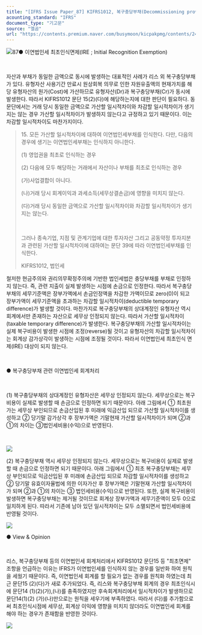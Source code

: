 ```yaml
---
title: "[IFRS Issue Paper_87] KIFRS1012, 복구충당부채(Decommissioning provision) 이연법인세"
acounting_standard: "IFRS"
document_type: "기고문"
source: "엘곰"
url: "https://contents.premium.naver.com/busymoon/kicpakpmg/contents/240502171106966po"
---
```

![](https://n2.news.naver.com/l.gif?type=content)87● 이연법인세 최초인식면제(IRE ; Initial Recognition Exemption)

​

자산과 부채가 동일한 금액으로 동시에 발생하는 대표적인 사례가 리스 외 복구충당부채가 있다. 유형자산 사용기간 만료시 원상회복 의무로 인한 자원유출액의 현재가치를 해당 유형자산의 원가(Cost)에 가산하므로 유형자산(Dr)과 복구충당부채(Cr)가 동시에 발생한다. 따라서 KIFRS1012 문단 15(2)(다)에 해당하는지에 대한 판단이 필요하다. 동 문단에서는 거래 당시 동일한 금액으로 가산할 일시적차이와 차감할 일시적차이가 생기지는 않는 경우 가산할 일시적차이가 발생하지 않는다고 규정하고 있기 때문이다. 이는 차감할 일시적차이도 마찬가지이다.

> 15\. 모든 가산할 일시적차이에 대하여 이연법인세부채를 인식한다. 다만, 다음의 경우에 생기는 이연법인세부채는 인식하지 아니한다.
> 
> (1) 영업권을 최초로 인식하는 경우
> 
> (2) 다음에 모두 해당하는 거래에서 자산이나 부채를 최초로 인식하는 경우
> 
> (가)사업결합이 아니다.
> 
> (나)거래 당시 회계이익과 과세소득(세무상결손금)에 영향을 미치지 않는다.
> 
> (다)거래 당시 동일한 금액으로 가산할 일시적차이와 차감할 일시적차이가 생기지는 않는다.
> 
> ​
> 
> 그러나 종속기업, 지점 및 관계기업에 대한 투자자산 그리고 공동약정 투자지분과 관련된 가산할 일시적차이에 대하여는 문단 39에 따라 이연법인세부채를 인식한다.
> 
> KIFRS1012, 법인세

철저한 현금주의와 권리의무확정주의에 기반한 법인세법은 충당부채를 부채로 인정하지 않는다. 즉, 관련 지출이 실제 발생하는 시점에 손금으로 인정한다. 따라서 복구충당부채의 세무기준액은 장부가액에서 손금인정액을 차감한 가액이므로 zero(0)이 되고 장부가액이 세무기준액을 초과하는 차감할 일시적차이(deductible temporary difference)가 발생할 것이다. 마찬가지로 복구충당부채의 상대계정인 유형자산 역시 회계에서만 존재하는 자산으로 세무상 인정되지 않는다. 따라서 가산할 일시적차이(taxable temporary difference)가 발생한다. 복구충당부채의 가산할 일시적차이는 실제 복구비용이 발생한 시점에 조정(reverse)될 것이고 유형자산의 차감할 일시적차이는 회계상 감가상각이 발생하는 시점에 조정될 것이다. 따라서 이연법인세 최초인식 면제(IRE) 대상이 되지 않는다.

​

● 복구충당부채 관련 이연법인세 회계처리

​

(1) 복구충당부채의 상대계정인 유형자산은 세무상 인정되지 않는다. 세무상으로는 복구비용이 실제로 발생할 때 손금으로 인정하면 되기 때문이다. 아래 그림에서 ① 최초원가는 세무상 부인되므로 손금산입된 후 미래에 익금산입 되므로 가산할 일시적차이를 생성하고 ② 당기말 감가상각 후 장부가액은 기말현재 가산할 일시적차이가 되며 ②과 ①의 차이는 ③법인세비용(수익)으로 반영된다.

​

![](https://dthumb-phinf.pstatic.net/dthumb?src=%22https://postfiles.pstatic.net/MjAyNDAzMDZfMjI1/MDAxNzA5Njk1MDYxNTg3.M_kIN1F7ShDj_mIHvxQK903GeS2IlGJW4I7PM1Xcqhgg.YFHpOKF5t62s_itoZlP8-cXrA4SZxIR6RSxShiGxwPQg.PNG/image.png?type=w773%22&service=scs&type=w800)

(2) 복구충당부채 역시 세무상 인정되지 않는다. 세무상으로는 복구비용이 실제로 발생할 때 손금으로 인정하면 되기 때문이다. 아래 그림에서 ① 최초 복구충당부채는 세무상 부인되므로 익금산입된 후 미래에 손금산입 되므로 차감할 일시적차이를 생성하고 ② 당기말 유효이자율법에 의한 이자가산 후 장부가액은 기말현재 가산할 일시적차이가 되며 ②과 ①의 차이는 ③ 법인세비용(수익)으로 반영된다. 또한, 실제 복구비용이 발생하면 복구충당부채는 제거될 것이므로 회계상 장부가액과 세무기준액이 모두 0으로 일치하게 된다. 따라서 기존에 남아 있던 일시적차이는 모두 소멸되면서 법인세비용에 반영될 것이다.

![](https://dthumb-phinf.pstatic.net/dthumb?src=%22https://postfiles.pstatic.net/MjAyNDAzMDZfMjU0/MDAxNzA5Njk2MDU4ODQ4.vcSzW5BmK-QUqrdsmljPAV6mCPldVWApN2GDT-T2Z_Ug.l6WERI6noEbx8ZJCiTndsPoq5VpYHr3AV-eARZvH1yEg.PNG/image.png?type=w773%22&service=scs&type=w800)

● View & Opinion

​

리스, 복구충당부채 등의 이연법인세 회계처리에서 KIFRS1012 문단15 등 "최초면제" 조항을 언급하는 이유는 IFRS가 이연법인세를 인식하지 않는 경우를 일반화 하여 원칙을 세웠기 때문이다. 즉, 이연법인세 회계를 할 필요가 없는 경우를 원칙화 하였는데 최근 문단15 (2)(다)가 새로 추가되었다. 즉, 리스와 복구충당부채 회계의 경우 최초인식시에 문단14 (1)(2)(가),(나)를 충족하였지만 후속회계처리에서 일시적차이가 발생하므로 문단14(1)(2) (가)(나)만으로는 원칙을 세우기에 부족하였다. 따라서 (다)를 추가함으로써 최초인식시점에 세무상, 회계상 이익에 영향을 미치지 않더라도 이연법인세 회계를 해야 하는 경우가 존재함을 반영한 것이다.

[![](https://dthumb-phinf.pstatic.net/dthumb?src=%22https://storep-phinf.pstatic.net/cafe_004/original_10.png?type=p100_100%22&service=scs&type=w800)](https://contents.premium.naver.com/busymoon/kicpakpmg/contents/#)

​